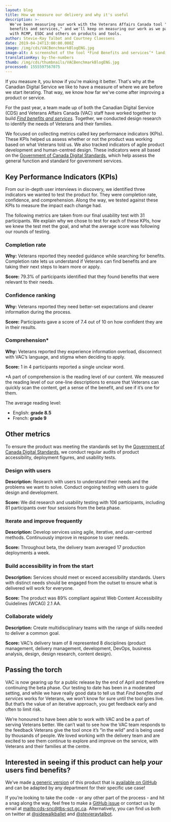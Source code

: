 ```yaml
---
layout: blog
title: How we measure our delivery and why it's useful
description: >-
  We've been measuring our work with the Veterans Affairs Canada tool "Find
  benefits and services," and we'll keep on measuring our work as we partner
  with RCMP, ESDC and others on products and tools.
author: Stevie-Ray Talbot and Courtney Claessens
date: 2019-04-24T13:00:00.000Z
image: /img/cds/VACBenchmarkBlogENG.jpg
image-alt: A screenshot of the tool *Find Benefits and services’* landing page.
translationKey: by-the-numbers
thumb: /img/cds/thumbnails/VACBenchmarkBlogENG.jpg
processed: 1555597567075
---
```

If you measure it, you know if you're making it better. That's why at the Canadian Digital Service we like to have a measure of where we are before we start iterating. That way, we know how far we've come after improving a product or service.

For the past year, a team made up of both the Canadian Digital Service (CDS) and Veterans Affairs Canada (VAC) staff have worked together to build [_Find benefits and services_](https://github.com/veteransaffairscanada/vac-benefits-directory). Together, we conducted design research to identify the needs of Veterans and their families.

We focused on collecting metrics called key performance indicators (KPIs). These KPIs helped us assess whether or not the product was working based on what Veterans told us. We also tracked indicators of agile product development and human-centred design. These indicators were all based on the [Government of Canada Digital Standards](https://www.canada.ca/en/government/system/digital-government/government-canada-digital-standards.html), which help assess the general function and standard for government services.

## Key Performance Indicators (KPIs)

From our in-depth user interviews in discovery, we identified three indicators we wanted to test the product for. They were completion rate, confidence, and comprehension. Along the way, we tested against these KPIs to measure the impact each change had.

The following metrics are taken from our final usability test with 31 participants. We explain why we chose to test for each of these KPIs, how we knew the test met the goal, and what the average score was following our rounds of testing.

### Completion rate

**Why:** Veterans reported they needed guidance while searching for benefits. Completion rate lets us understand if Veterans can find benefits and are taking their next steps to learn more or apply. 

**Score:** 79.3% of participants identified that they found benefits that were relevant to their needs. 

### Confidence ranking

**Why:** Veterans reported they need better-set expectations and clearer information during the process.

**Score:** Participants gave a score of 7.4 out of 10 on how confident they are in their results.

### Comprehension*

**Why:** Veterans reported they experience information overload, disconnect with VAC’s language, and stigma when deciding to apply.

**Score:** 1 in 4 participants reported a single unclear word.

\*A part of comprehension is the reading level of our content. We measured the reading level of our one-line descriptions to ensure that Veterans can quickly scan the content, get a sense of the benefit, and see if it’s one for them.

The average reading level:

* English: **grade 8.5**
* French: **grade 9**

## Other metrics

To ensure the product was meeting the standards set by the [Government of Canada Digital Standards](https://www.canada.ca/en/government/system/digital-government/government-canada-digital-standards.html), we conduct regular audits of product accessibility, deployment figures, and usability tests.

### Design with users

**Description:** Research with users to understand their needs and the problems we want to solve. Conduct ongoing testing with users to guide design and development.

**Score:** We did research and usability testing with 106 participants, including 81 participants over four sessions from the beta phase.

### Iterate and improve frequently

**Description:** Develop services using agile, iterative, and user-centred methods. Continuously improve in response to user needs.

**Score:** Throughout beta, the delivery team averaged 17 production deployments a week.

### Build accessibility in from the start

**Description:** Services should meet or exceed accessibility standards. Users with distinct needs should be engaged from the outset to ensure what is delivered will work for everyone.

**Score:** The product was 89% compliant against Web Content Accessibility Guidelines (WCAG) 2.1 AA.

### Collaborate widely

**Description:** Create multidisciplinary teams with the range of skills needed to deliver a common goal.

**Score:** VAC’s delivery team of 8 represented 8 disciplines (product management, delivery management, development, DevOps, business analysis, design, design research, content design).

## Passing the torch

VAC is now gearing up for a public release by the end of April and therefore continuing the beta phase. Our testing to date has been in a moderated setting, and while we have really good data to tell us that *Find benefits and services* works for Veterans, we won’t know for sure until the tool goes live. But that’s the value of an iterative approach, you get feedback early and often to limit risk.

We’re honoured to have been able to work with VAC and be a part of serving Veterans better. We can’t wait to see how the VAC team responds to the feedback Veterans give the tool once it’s “in the wild” and is being used by thousands of people. We loved working with the delivery team and are excited to see them continue to explore and improve on the service, with Veterans and their families at the centre.

## Interested in seeing if this product can help _your_ users find benefits?

We’ve made [a generic version](https://benefits-avantages.cds-snc.ca/?utm_source=CDS_measurement_blog) of this product that is [available on GitHub](https://github.com/cds-snc/find-benefits-and-services) and can be adapted by any department for their specific use case!

If you’re looking to take the code - or any other part of the process - and hit a snag along the way, feel free to make a [GitHub issue](https://github.com/cds-snc/find-benefits-and-services/issues) or contact us by email at <mailto:cds-snc@tbs-sct.gc.ca>. Alternatively, you can find us both on twitter at [@sidewalkballet](https://twitter.com/sidewalkballet) and [@stevieraytalbot](https://twitter.com/StevieRayTalbot).
